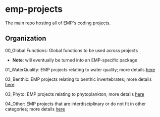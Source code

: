 # emp-projects

The main repo hosting all of EMP's coding projects.

## Organization
00_Global Functions: Global functions to be used across projects
- **Note**: will eventually be turned into an EMP-specific package

01_WaterQuality: EMP projects relating to water quality; more details [here](../main/01_WaterQuality/README.md)

02_Benthic: EMP projects relating to benthic invertebrates; more details [here](../main/02_Benthic/README.md)

03_Phyto: EMP projects relating to phytoplankton; more details [here](../main/03_Phyto/README.md)

04_Other: EMP projects that are interdisciplinary or do not fit in other categories; more details [here](../main/04_Other/README.md)
